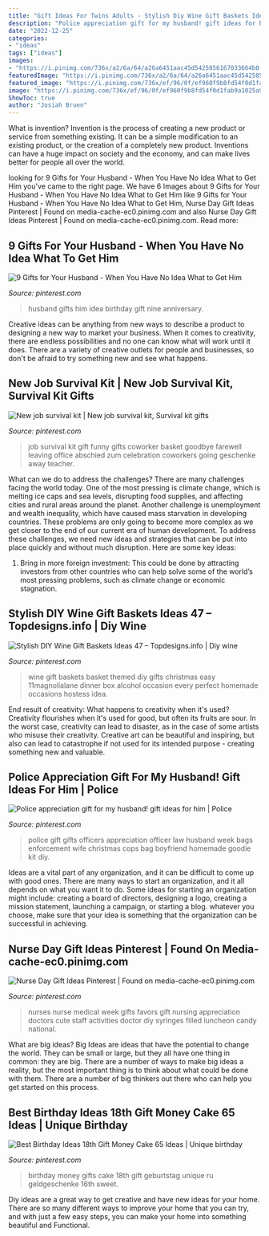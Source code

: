 ```yaml
---
title: "Gift Ideas For Twins Adults - Stylish Diy Wine Gift Baskets Ideas 47 – Topdesigns.info"
description: "Police appreciation gift for my husband! gift ideas for him"
date: "2022-12-25"
categories:
- "ideas"
tags: ["ideas"]
images:
- "https://i.pinimg.com/736x/a2/6a/64/a26a6451aac45d5425856167033664b0.jpg"
featuredImage: "https://i.pinimg.com/736x/a2/6a/64/a26a6451aac45d5425856167033664b0.jpg"
featured_image: "https://i.pinimg.com/736x/ef/96/0f/ef960f9b8fd54f0d1fab9a1025a9f9a0.jpg"
image: "https://i.pinimg.com/736x/ef/96/0f/ef960f9b8fd54f0d1fab9a1025a9f9a0.jpg"
ShowToc: true
author: "Josiah Bruen"
---
```



What is invention?
Invention is the process of creating a new product or service from something existing. It can be a simple modification to an existing product, or the creation of a completely new product. Inventions can have a huge impact on society and the economy, and can make lives better for people all over the world.

	

		
looking for 9 Gifts for Your Husband - When You Have No Idea What to Get Him you've came to the right page. We have 6 Images about 9 Gifts for Your Husband - When You Have No Idea What to Get Him like 9 Gifts for Your Husband - When You Have No Idea What to Get Him, Nurse Day Gift Ideas Pinterest | Found on media-cache-ec0.pinimg.com and also Nurse Day Gift Ideas Pinterest | Found on media-cache-ec0.pinimg.com. Read more:
		
    
## 9 Gifts For Your Husband - When You Have No Idea What To Get Him

<img loading=lazy src="https://i.pinimg.com/736x/f7/c3/ee/f7c3eeb504f3327d29fd9049acad650d.jpg" onerror="this.onerror=null;this.src='https://tse4.mm.bing.net/th?id=OIP.cDX7Fwuoo3jThuw6XBlSEQHaLH&amp;pid=15.1';" alt="9 Gifts for Your Husband - When You Have No Idea What to Get Him">

_Source: pinterest.com_

>husband gifts him idea birthday gift nine anniversary. 

	

Creative ideas can be anything from new ways to describe a product to designing a new way to market your business. When it comes to creativity, there are endless possibilities and no one can know what will work until it does. There are a variety of creative outlets for people and businesses, so don't be afraid to try something new and see what happens.

    
## New Job Survival Kit | New Job Survival Kit, Survival Kit Gifts

<img loading=lazy src="https://i.pinimg.com/736x/a2/6a/64/a26a6451aac45d5425856167033664b0.jpg" onerror="this.onerror=null;this.src='https://tse4.mm.bing.net/th?id=OIP.aAESJuwfQnJYesNA183-gAHaJ3&amp;pid=15.1';" alt="New job survival kit | New job survival kit, Survival kit gifts">

_Source: pinterest.com_

>job survival kit gift funny gifts coworker basket goodbye farewell leaving office abschied zum celebration coworkers going geschenke away teacher. 

	

What can we do to address the challenges?
There are many challenges facing the world today. One of the most pressing is climate change, which is melting ice caps and sea levels, disrupting food supplies, and affecting cities and rural areas around the planet. Another challenge is unemployment and wealth inequality, which have caused mass starvation in developing countries. 
These problems are only going to become more complex as we get closer to the end of our current era of human development. To address these challenges, we need new ideas and strategies that can be put into place quickly and without much disruption. Here are some key ideas: 

1) Bring in more foreign investment: This could be done by attracting investors from other countries who can help solve some of the world’s most pressing problems, such as climate change or economic stagnation.

    
## Stylish DIY Wine Gift Baskets Ideas 47 – Topdesigns.info | Diy Wine

<img loading=lazy src="https://i.pinimg.com/736x/9a/31/00/9a3100eab4b2ba31f4974afe97388c6b.jpg" onerror="this.onerror=null;this.src='https://tse4.mm.bing.net/th?id=OIP.XaFrDudfJfRCqOGxheQPfwHaLA&amp;pid=15.1';" alt="Stylish DIY Wine Gift Baskets Ideas 47 – Topdesigns.info | Diy wine">

_Source: pinterest.com_

>wine gift baskets basket themed diy gifts christmas easy 11magnolialane dinner box alcohol occasion every perfect homemade occasions hostess idea. 

	

End result of creativity: What happens to creativity when it's used?
Creativity flourishes when it's used for good, but often its fruits are sour. In the worst case, creativity can lead to disaster, as in the case of some artists who misuse their creativity. Creative art can be beautiful and inspiring, but also can lead to catastrophe if not used for its intended purpose - creating something new and valuable.

    
## Police Appreciation Gift For My Husband! Gift Ideas For Him | Police

<img loading=lazy src="https://i.pinimg.com/736x/da/2e/d5/da2ed5f72f2711cc468d60119c454cd7.jpg" onerror="this.onerror=null;this.src='https://tse4.mm.bing.net/th?id=OIP.K5t83iBFrszo0KhMvii-IAHaNK&amp;pid=15.1';" alt="Police appreciation gift for my husband! gift ideas for him | Police">

_Source: pinterest.com_

>police gift gifts officers appreciation officer law husband week bags enforcement wife christmas cops bag boyfriend homemade goodie kit diy. 

	

Ideas are a vital part of any organization, and it can be difficult to come up with good ones. There are many ways to start an organization, and it all depends on what you want it to do. Some ideas for starting an organization might include: creating a board of directors, designing a logo, creating a mission statement, launching a campaign, or starting a blog. whatever you choose, make sure that your idea is something that the organization can be successful in achieving.

    
## Nurse Day Gift Ideas Pinterest | Found On Media-cache-ec0.pinimg.com

<img loading=lazy src="https://i.pinimg.com/736x/a3/0c/be/a30cbe9b42c8dfb904d8403ea7b7462a--nurse-gifts-nursing-day-gifts.jpg" onerror="this.onerror=null;this.src='https://tse3.mm.bing.net/th?id=OIP.0qiEZF2ig7tZeaesoLI8sgHaJ3&amp;pid=15.1';" alt="Nurse Day Gift Ideas Pinterest | Found on media-cache-ec0.pinimg.com">

_Source: pinterest.com_

>nurses nurse medical week gifts favors gift nursing appreciation doctors cute staff activities doctor diy syringes filled luncheon candy national. 

	

What are big ideas?
Big Ideas are ideas that have the potential to change the world. They can be small or large, but they all have one thing in common: they are big. There are a number of ways to make big ideas a reality, but the most important thing is to think about what could be done with them. There are a number of big thinkers out there who can help you get started on this process.

    
## Best Birthday Ideas 18th Gift Money Cake 65 Ideas | Unique Birthday

<img loading=lazy src="https://i.pinimg.com/736x/ef/96/0f/ef960f9b8fd54f0d1fab9a1025a9f9a0.jpg" onerror="this.onerror=null;this.src='https://tse1.mm.bing.net/th?id=OIP.hF_xrzIzmv7iGanZx7xZLwAAAA&amp;pid=15.1';" alt="Best Birthday Ideas 18th Gift Money Cake 65 Ideas | Unique birthday">

_Source: pinterest.com_

>birthday money gifts cake 18th gift geburtstag unique ru geldgeschenke 16th sweet. 

	

Diy ideas are a great way to get creative and have new ideas for your home. There are so many different ways to improve your home that you can try, and with just a few easy steps, you can make your home into something beautiful and Functional.

